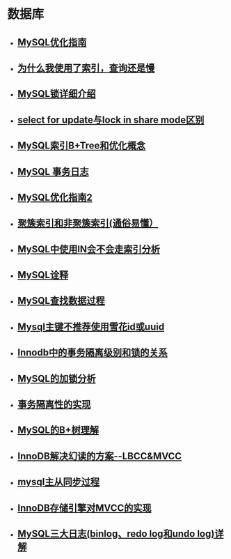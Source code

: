 # 数据库
- ## [MySQL优化指南](http://note.youdao.com/noteshare?id=efa6dfe58ff21a1ea497fdb1d6826cda)
- ## [为什么我使用了索引，查询还是慢](http://note.youdao.com/noteshare?id=e2ecfbde2d5bf7bd6f32e260411b8ae9)
- ## [MySQL锁详细介绍](http://note.youdao.com/noteshare?id=05888b85ec370ee7adf8768a8d6a8b65)
- ## [select for update与lock in share mode区别](http://note.youdao.com/noteshare?id=bbebf3be5e7a40f49d39fafc56c9b373)
- ## [MySQL索引B+Tree和优化概念](http://note.youdao.com/noteshare?id=9f9f7bd65288d1b3964de6690728f125)
- ## [MySQL 事务日志](http://note.youdao.com/noteshare?id=bf1f58d8175fb844c9dba7493a9f2288)
- ## [MySQL优化指南2](http://note.youdao.com/s/1FCrnAhB)
- ## [聚簇索引和非聚簇索引(通俗易懂）](http://note.youdao.com/s/PMlXh9ll)
- ## [MySQL中使用IN会不会走索引分析](http://note.youdao.com/s/MSCca3Pj)
- ## [MySQL诠释](http://note.youdao.com/s/7UynYiOs)
- ## [MySQL查找数据过程](http://note.youdao.com/s/XJNufdjf)
- ## [Mysql主键不推荐使用雪花id或uuid](http://note.youdao.com/s/3ZawsMDB)
- ## [Innodb中的事务隔离级别和锁的关系](http://note.youdao.com/s/BrSM8Asd)
- ## [MySQL的加锁分析](http://note.youdao.com/s/3nKpNouX)
- ## [事务隔离性的实现](https://note.youdao.com/s/2Y2Rv0gs)
- ## [MySQL的B+树理解](https://note.youdao.com/s/G4vVB937)
- ## [InnoDB解决幻读的方案--LBCC&MVCC](https://note.youdao.com/s/OZGqawTr)
- ## [mysql主从同步过程](https://note.youdao.com/s/EIBBzPs)
- ## [InnoDB存储引擎对MVCC的实现](https://note.youdao.com/s/Xi8D3rAC)
- ## [MySQL三大日志(binlog、redo log和undo log)详解](https://note.youdao.com/s/awVVwmBV)